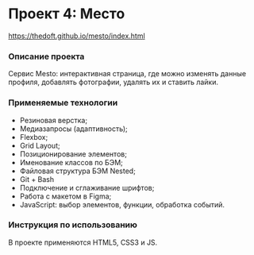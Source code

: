 # Проект 4: Место

https://thedoft.github.io/mesto/index.html

### Описание проекта

Сервис Mesto: интерактивная страница, где можно изменять данные профиля, добавлять фотографии, удалять их и ставить лайки.

### Применяемые технологии

* Резиновая верстка;
* Медиазапросы (адаптивность);
* Flexbox;
* Grid Layout;
* Позиционирование элементов;
* Именование классов по БЭМ;
* Файловая структура БЭМ Nested;
* Git + Bash
* Подключение и сглаживание шрифтов;
* Работа с макетом в Figma;
* JavaScript: выбор элементов, функции, обработка событий.

### Инструкция по использованию

В проекте применяются HTML5, CSS3 и JS.
